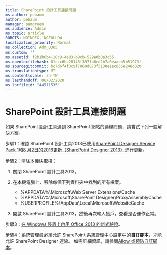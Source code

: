 ```yaml
---
title: SharePoint 設計工具連接問題
ms.author: pebaum
author: pebaum
manager: pamgreen
ms.audience: Admin
ms.topic: article
ROBOTS: NOINDEX, NOFOLLOW
localization_priority: Normal
ms.collection: Adm_O365
ms.custom: ''
ms.assetid: f2b1b6b4-10c9-4e83-b9cb-529a0b8a3c55
ms.openlocfilehash: 01ccc6bc28148f397fb6cd2b7a0eaaeb5b51973f
ms.sourcegitcommit: bc7d6f4f3c9f7060d073f5130e1ec856e248d020
ms.translationtype: MT
ms.contentlocale: zh-TW
ms.lasthandoff: 06/02/2020
ms.locfileid: "44511535"
---
```

# <a name="sharepoint-designer-connection-issues"></a>SharePoint 設計工具連接問題 

如果 SharePoint 設計工具遇到 SharePoint 網站的連線問題，請嘗試下列一般解決方案。

步驟1：確認 SharePoint 設計工具2013已使用[SharePoint Designer Service Pack 1](https://support.microsoft.com/help/2817441/description-of-microsoft-sharepoint-designer-2013-service-pack-1-sp1)和[8 月2日的2016更新（SharePoint Designer 2013）](https://support.microsoft.com/help/3114721/august-2-2016-update-for-sharepoint-designer-2013-kb3114721)進行更新。



步驟2：清除本機快取檔：

1. 關閉 SharePoint 設計工具2013。

2. 在本機電腦上，移除每個下列資料夾中找到的所有檔案。

    - %APPDATA%\Microsoft\Web Server Extensions\Cache
    - %APPDATA%\Microsoft\SharePoint Designer\ProxyAssemblyCache
    - %USERPROFILE%\AppData\Local\Microsoft\WebsiteCache

3. 開啟 SharePoint 設計工具2013，然後再次輸入帳戶，查看是否運作正常。

步驟3：[在 Windows 裝置上啟用 Office 2013 的新式驗證](https://docs.microsoft.com/microsoft-365/admin/security-and-compliance/enable-modern-authentication)。

步驟4：系統管理員必須允許 SharePoint 系統管理中心設定中的**自訂腳本**，才能允許 SharePoint Designer 連線。 如需詳細資訊，請參閱[Allow 或預防自訂腳本](https://docs.microsoft.com/sharepoint/allow-or-prevent-custom-script)。



